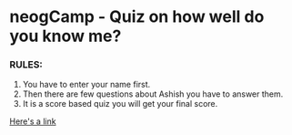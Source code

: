 # neogCamp - Quiz on how well do you know me?

### RULES:
1. You have to enter your name first.
2. Then there are few questions about Ashish you have to answer them.
3. It is a score based quiz you will get your final score.

[Here's a link](https://replit.com/@Ashishpadma/CLI-Quiz-How-well-do-you-know-me?embed=1output=1#index.js "Quiz link")



